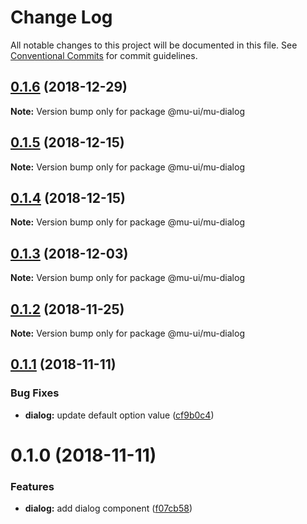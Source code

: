 # Change Log

All notable changes to this project will be documented in this file.
See [Conventional Commits](https://conventionalcommits.org) for commit guidelines.

## [0.1.6](https://github.com/mu-ui/mu-ui/compare/@mu-ui/mu-dialog@0.1.5...@mu-ui/mu-dialog@0.1.6) (2018-12-29)

**Note:** Version bump only for package @mu-ui/mu-dialog





## [0.1.5](https://github.com/mu-ui/mu-ui/compare/@mu-ui/mu-dialog@0.1.4...@mu-ui/mu-dialog@0.1.5) (2018-12-15)

**Note:** Version bump only for package @mu-ui/mu-dialog





## [0.1.4](https://github.com/mu-ui/mu-ui/compare/@mu-ui/mu-dialog@0.1.3...@mu-ui/mu-dialog@0.1.4) (2018-12-15)

**Note:** Version bump only for package @mu-ui/mu-dialog





## [0.1.3](https://github.com/mu-ui/mu-ui/compare/@mu-ui/mu-dialog@0.1.2...@mu-ui/mu-dialog@0.1.3) (2018-12-03)

**Note:** Version bump only for package @mu-ui/mu-dialog





## [0.1.2](https://github.com/mu-ui/mu-ui/compare/@mu-ui/mu-dialog@0.1.1...@mu-ui/mu-dialog@0.1.2) (2018-11-25)

**Note:** Version bump only for package @mu-ui/mu-dialog





## [0.1.1](https://github.com/mu-ui/mu-ui/compare/@mu-ui/mu-dialog@0.1.0...@mu-ui/mu-dialog@0.1.1) (2018-11-11)


### Bug Fixes

* **dialog:** update default option value ([cf9b0c4](https://github.com/mu-ui/mu-ui/commit/cf9b0c4))





# 0.1.0 (2018-11-11)


### Features

* **dialog:** add dialog component ([f07cb58](https://github.com/mu-ui/mu-ui/commit/f07cb58))
